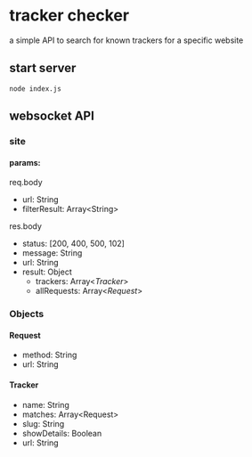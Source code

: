 # tracker checker

a simple API to search for known trackers for a specific website

## start server
```
node index.js
```

## websocket API

### site
#### params:
req.body
 - url: String
 - filterResult: Array\<String>
 
res.body
 - status: [200, 400, 500, 102]
 - message: String
 - url: String
 - result: Object
   - trackers: Array\<_Tracker_>
   - allRequests: Array\<_Request_>

### Objects

#### Request
 - method: String
 - url: String
#### Tracker
 - name: String
 - matches: Array\<Request>
 - slug: String
 - showDetails: Boolean
 - url: String